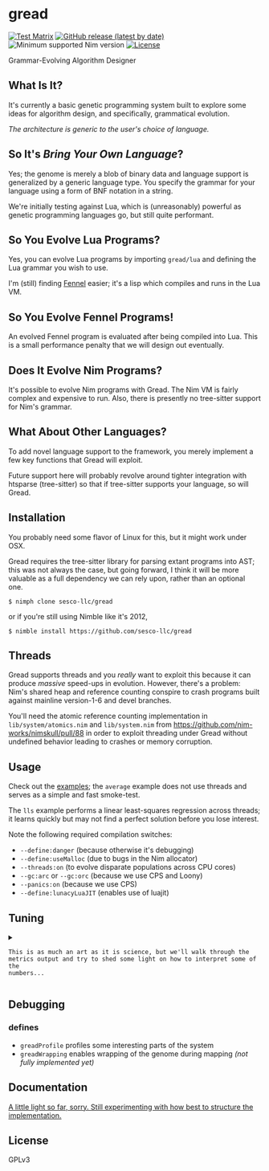 # gread

[![Test Matrix](https://github.com/disruptek/gread/workflows/CI/badge.svg)](https://github.com/disruptek/gread/actions?query=workflow%3ACI)
[![GitHub release (latest by date)](https://img.shields.io/github/v/release/disruptek/gread?style=flat)](https://github.com/disruptek/gread/releases/latest)
![Minimum supported Nim version](https://img.shields.io/badge/nim-1.6.1%2B-informational?style=flat&logo=nim)
[![License](https://img.shields.io/github/license/disruptek/gread?style=flat)](#license)

Grammar-Evolving Algorithm Designer

## What Is It?

It's currently a basic genetic programming system built to explore some ideas
for algorithm design, and specifically, grammatical evolution.

*The architecture is _generic_ to the user's choice of language.*

## So It's _Bring Your Own Language_?

Yes; the genome is merely a blob of binary data and language support is
generalized by a generic language type.  You specify the grammar for your
language using a form of BNF notation in a string.

We're initially testing against Lua, which is (unreasonably) powerful as
genetic programming languages go, but still quite performant.

## So You Evolve Lua Programs?

Yes, you can evolve Lua programs by importing `gread/lua` and defining the Lua
grammar you wish to use.

I'm (still) finding [Fennel](https://fennel-lang.org/) easier; it's a lisp
which compiles and runs in the Lua VM.

## So You Evolve Fennel Programs!

An evolved Fennel program is evaluated after being compiled into Lua. This is a
small performance penalty that we will design out eventually.

## Does It Evolve Nim Programs?

It's possible to evolve Nim programs with Gread. The Nim VM is fairly complex
and expensive to run. Also, there is presently no tree-sitter support for Nim's
grammar.

## What About Other Languages?

To add novel language support to the framework, you merely implement a few key
functions that Gread will exploit.

Future support here will probably revolve around tighter integration with
htsparse (tree-sitter) so that if tree-sitter supports your language, so will
Gread.

## Installation

You probably need some flavor of Linux for this, but it might work under OSX.

Gread requires the tree-sitter library for parsing extant programs into AST;
this was not always the case, but going forward, I think it will be more
valuable as a full dependency we can rely upon, rather than an optional one.

```
$ nimph clone sesco-llc/gread
```
or if you're still using Nimble like it's 2012,
```
$ nimble install https://github.com/sesco-llc/gread
```

## Threads

Gread supports threads and you _really_ want to exploit this because it can
produce _massive_ speed-ups in evolution. However, there's a problem: Nim's
shared heap and reference counting conspire to crash programs built against
mainline version-1-6 and devel branches.

You'll need the atomic reference counting implementation
in `lib/system/atomics.nim` and `lib/system.nim` from
https://github.com/nim-works/nimskull/pull/88 in order to exploit threading
under Gread without undefined behavior leading to crashes or memory corruption.

## Usage

Check out the [examples](examples/); the `average` example does not use threads
and serves as a simple and fast smoke-test.

The `lls` example performs a linear least-squares regression across threads; it
learns quickly but may not find a perfect solution before you lose interest.

Note the following required compilation switches:

- `--define:danger` (because otherwise it's debugging)
- `--define:useMalloc` (due to bugs in the Nim allocator)
- `--threads:on` (to evolve disparate populations across CPU cores)
- `--gc:arc` or `--gc:orc` (because we use CPS and Loony)
- `--panics:on` (because we use CPS)
- `--define:lunacyLuaJIT` (enables use of luajit)

## Tuning
<details>
  <summary>

    This is as much an art as it is science, but we'll walk through the
    metrics output and try to shed some light on how to interpret some of the
    numbers...

  </summary>

Metrics are produced at specified generational intervals for each `Evolver` in
a `Cluster`, and each such instance has a `Core` identifier which is a simple
integer. `Evolvers` encompass unique populations of programs which may also
have unique fitness functions, datasets, virtual machines, and so on. There may
be multiple evolvers running on each thread but clusters generally only launch
`countProcessors()` threads.

Here's sample metrics output from the `lls` example:

```
-5.0000[13]: (+ 2.0 (+ (+ x 2.0 ) 0.5 ) )
               core and thread: 2/11172
                  dataset size: 4
          virtual machine runs: 16681 (never reset)
            average vm runtime:   0.12 ms
         total population size: 500
            average age in pop: 5485
          validity rate in pop: 98.00%
           average valid score: -22.8557
          greatest of all time: -5.0000
           program cache usage: 0.00%
           evolver cache count: 1770
           evolver cache usage: 81.04%
          average program size: 25
         program size variance: 146
          size of best program: 13
         parsimony coefficient: -0.0001
            insufficiency rate: 0.01%
           semantic error rate: 0.00%
         recent lua cache hits: 953
            lua cache hit rate: 10.96%
             lua vm cache size: 16680
             foreign influence: -
              immigration rate: 2.80%
          mapping failure rate: 41.79%
               best generation: 18633
             total generations: 20000
             invention recency: 6.83%
               generation time: 1.4514 ms
                evolution time: 66 sec
```

First, the `Score` of the fittest program discovered, followed by the program
length in brackets. The program length may be a measure of the genome size or
the abstract syntax tree, but it will not correspond to source code size or the
length of symbol names or constants. The program source code itself, Fennel in
this case, follows the score and length.

```
-5.0000[13]: (+ 2.0 (+ (+ x 2.0 ) 0.5 ) )
```

The core number and thread identifier as explained above.
```
               core and thread: 2/11172
```

A `SymbolSet` holds associations between symbols in the program, which do not
vary with program executions, and static input values, which may vary with each
`SymbolSet`.

The `dataset size` reflects the number of symbol sets presented to the `Evolver` for training purposes.

```
                  dataset size: 4
```

We keep a counter of invocations of the LuaVM and reproduce it here along with
the average runtime for all programs run on the virtual machine.

```
          virtual machine runs: 16681 (never reset)
            average vm runtime:   0.12 ms
```

Some population metrics are revealed, including the average age -- in
generations -- of programs that remain in the population, and the percentage of
population members which may be evaluated to produce valid results according
to the supplied `fitone()` function.

In the case of the `lls` example, the `fitone()` evaluates a program and
ensures that it produces a `float` that is not `nan`, `-inf` or `inf`.

Invalid programs cannot compete in tournament selection, so they aren't
terribly valuable -- a high validity rate is coincident with faster learning.

```
         total population size: 500
            average age in pop: 5485
          validity rate in pop: 98.00%
           average valid score: -22.8557
          greatest of all time: -5.0000
```

Some caching may be performed inside `Program` or `Evolver` objects and these
metrics can be useful to analyzing the degree to which programs must be
evaluated with multiple symbol sets in order to compete with one another. A
low cache usage figure is ideal, because it signifies efficient comparison of
programs without exhaustive evaluation.

```
           program cache usage: 0.00%
           evolver cache count: 1770
           evolver cache usage: 81.04%
```

Program size is an important metric because it can signify bloat. Parsimony
below zero suggests that longer programs score more poorly, which the opposite
is true for parsimony above zero.

```
          average program size: 25
         program size variance: 146
          size of best program: 13
         parsimony coefficient: -0.0001
```

The insufficiency rate measures the percentage of programs which, when
evaluated on a single symbol set as in `fitone()`, do not produce an acceptable
`Score`.  The semantic error rate similarly measures errors raised by the LuaVM.

```
            insufficiency rate: 0.01%
           semantic error rate: 0.00%
```

Some caching is performed at the layer of the LuaVM so that we do not
accidentally evaluate a program multiple times with the same inputs. Basically,
any cache hits here reflect an inefficiency in selection, sorting, and caching
processes elsewhere in the system.

```
         recent lua cache hits: 953
            lua cache hit rate: 10.96%
             lua vm cache size: 16680
```

Foreign influence is simply defined as whether the `fittest` program in the
population was sourced from a neighboring evolver in the cluster. If the
program was invented locally, this value will be `-`; otherwise, it will hold
the core number where the program was invented.

The take-away is that a program which was fittest in another population,
perhaps developed against a different dataset and with a different fitness
function, is nonetheless superior to locally-bred programs.

The immigration rate measures the percentage of programs in the population
which arrived from a neighboring evolver, as opposed to being invented locally.

This is a more general measure of the competitiveness of the local population
and, of course, the `sharingRate` across the cluster as a whole. A high value
here can indicate a lack of diversity; I like to see a 1-5% figure here for a
single-objective problem.

```
             foreign influence: -
              immigration rate: 2.80%
```

The mapping failure rate reflects occasions when offspring were produced
for which the genome was insufficient to encode the semantics of the entire
program. This figure reflects a lack of balance between non-terminal and
terminal nodes in the grammar, or perhaps a poor choice of mutation operators.
Ultimately, this is something that should be resolved in gread itself.

```
          mapping failure rate: 41.79%
```

The generational metrics tease out how recently the fittest individual was
invented, with the implication that continuous improvement is ideal.

```
               best generation: 18633
             total generations: 20000
             invention recency: 6.83%
```

We also measure the cumulative wall-clock time of the evolver's runtime, as
well as the average runtime of each generation since the last metrics were
reported.

```
               generation time: 1.4514 ms
                evolution time: 66 sec
```

</details>

## Debugging

### defines

- `greadProfile` profiles some interesting parts of the system
- `greadWrapping` enables wrapping of the genome during mapping _(not fully implemented yet)_

## Documentation

[A little light so far, sorry. Still experimenting with how best to structure the implementation.](https://sesco-llc.github.io/gread/gread.html)

## License
GPLv3
